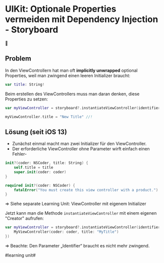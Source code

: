 # UIKit: Optionale Properties vermeiden mit Dependency Injection - Storyboard
💉

## Problem

In den ViewControllern hat man oft **implicitly unwrapped** optional Properties, weil man zwingend einen leeren Initializer braucht:


```swift
var title: String!
```

Beim erstellen des ViewControllers muss man daran denken, diese Properties zu setzen:

```swift
var myViewController = storyboard?.instantiateViewController(identifier: "MyViewController") as MyViewController!

myViewController.title = "New Title" //!
```

## Lösung (seit iOS 13)

- Zunächst einmal macht man zwei Initializer für den ViewController.
- Der erforderliche ViewController ohne Parameter wirft einfach einen Fehler-

```swift
init?(coder: NSCoder, title: String) {
    self.title = title
    super.init(coder: coder)
}

required init?(coder: NSCoder) {
    fatalError("You must create this view controller with a product.")
}
```

=\> Siehe separate Learning Unit: ViewController mit eigenem Initializer

Jetzt kann man die Methode `instantiateViewController` mit einem eigenen "Creator" aufrufen:

```swift
var myViewController = storyboard?.instantiateViewController(identifier: "MyViewController",  creator: { coder in 
	MyViewController(coder: coder, title: "MyTitle")
})
```

=\> Beachte: Den Parameter „Identifier“ braucht es nicht mehr zwingend.

#learning unit#